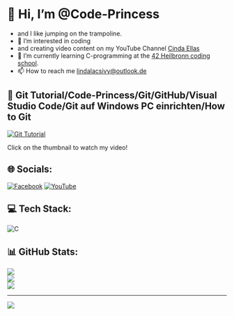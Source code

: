 # 👋 Hi, I’m @Code-Princess <br>
- and I like jumping on the trampoline.<br>
- 👀 I’m interested in coding<br>
- and creating video content on my YouTube Channel [Cinda Ellas](https://www.youtube.com/@cindaellas)<br>
- 🌱 I’m currently learning C-programming at the [42 Heilbronn coding school](https://www.42heilbronn.de/en/).<br>
- 📫 How to reach me lindalacsivy@outlook.de

## 👀 Git Tutorial/Code-Princess/Git/GitHub/Visual Studio Code/Git auf Windows PC einrichten/How to Git
[![Git Tutorial](https://img.youtube.com/vi/ZhrFfiJg5z0/0.jpg)](https://www.youtube.com/watch?v=ZhrFfiJg5z0)

Click on the thumbnail to watch my video!

## 🌐 Socials:
[![Facebook](https://img.shields.io/badge/Facebook-%231877F2.svg?logo=Facebook&logoColor=white)](https://facebook.com/lin.da.35513800) [![YouTube](https://img.shields.io/badge/YouTube-%23FF0000.svg?logo=YouTube&logoColor=white)](https://youtube.com/@cindaellas) 

## 💻 Tech Stack:
![C](https://img.shields.io/badge/c-%2300599C.svg?style=for-the-badge&logo=c&logoColor=white)
## 📊 GitHub Stats:
![](https://github-readme-stats.vercel.app/api?username=code-princess&theme=radical&hide_border=false&include_all_commits=false&count_private=true)<br/>
![](https://github-readme-streak-stats.herokuapp.com/?user=code-princess&theme=radical&hide_border=false)<br/>
![](https://github-readme-stats.vercel.app/api/top-langs/?username=code-princess&theme=radical&hide_border=false&include_all_commits=false&count_private=true&layout=compact)

---
[![](https://visitcount.itsvg.in/api?id=code-princess&icon=0&color=0)](https://visitcount.itsvg.in)

<!-- Proudly created with GPRM ( https://gprm.itsvg.in ) -->
<!---
- 💞️ I’m looking to collaborate on ...
Code-Princess/Code-Princess is a ✨ special ✨ repository because its `README.md` (this file) appears on your GitHub profile.
You can click the Preview link to take a look at your changes.
--->
